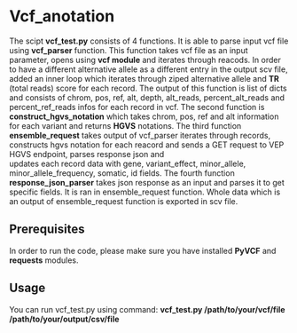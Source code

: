 # Vcf_anotation

 The scipt **vcf_test.py** consists of 4 functions. It is able to parse input vcf file using **vcf_parser** function. This function takes vcf file as an input parameter, opens using **vcf module** and iterates through reacods. In order to
 have a different alternative allele as a different entry in the output scv file, added an inner loop which iterates through ziped alternative allele and **TR** (total reads) score for each record. The output of this function is list of dicts
 and consists of chrom, pos, ref, alt, depth, alt_reads, percent_alt_reads and  percent_ref_reads infos for each record in vcf. The second function is **construct_hgvs_notation** which takes chrom, pos, ref and alt information for each variant
 and returns **HGVS** notations. The third function **ensemble_request** takes output of vcf_parser iterates through records, constructs hgvs notation for each reacord and sends a GET request to VEP HGVS endpoint, parses response json and  
 updates each record data with gene, variant_effect, minor_allele, minor_allele_frequency, somatic, id fields. The fourth function **response_json_parser** takes json response as an input and parses it to get specific fields. It is ran in 
 ensemble_request function. Whole data which is an output of ensemble_request function is exported in scv file.

 ## Prerequisites

In order to run the code, please make sure you have installed **PyVCF** and **requests** modules.

## Usage

You can run vcf_test.py using command: **vcf_test.py /path/to/your/vcf/file /path/to/your/output/csv/file**

